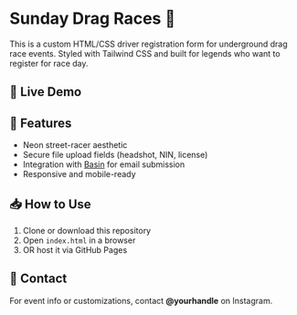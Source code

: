 # Sunday Drag Races 🏁

This is a custom HTML/CSS driver registration form for underground drag race events. Styled with Tailwind CSS and built for legends who want to register for race day.

## 🚀 Live Demo

## 📄 Features

- Neon street-racer aesthetic
- Secure file upload fields (headshot, NIN, license)
- Integration with [Basin](https://usebasin.com) for email submission
- Responsive and mobile-ready

## 📥 How to Use

1. Clone or download this repository
2. Open `index.html` in a browser
3. OR host it via GitHub Pages

## 💬 Contact

For event info or customizations, contact **@yourhandle** on Instagram.
